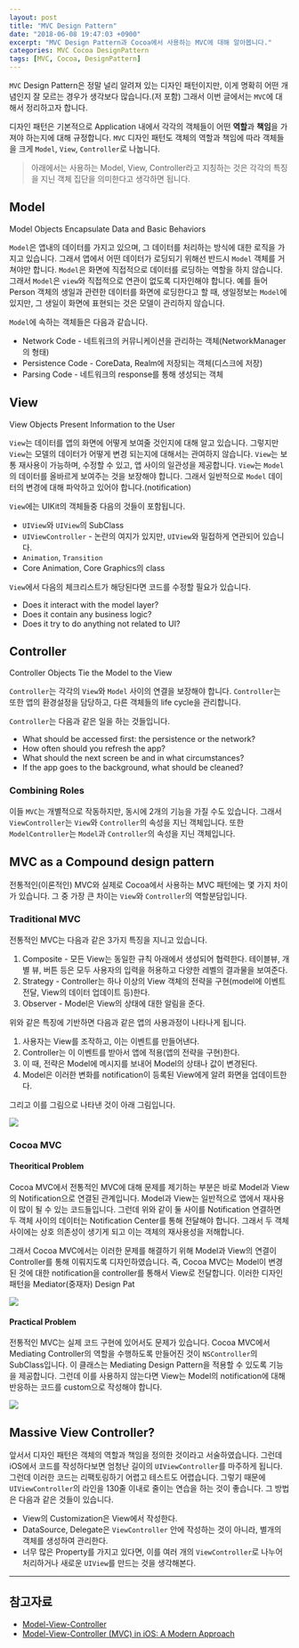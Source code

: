 ```yaml
---
layout: post
title: "MVC Design Pattern"
date: "2018-06-08 19:47:03 +0900"
excerpt: "MVC Design Pattern과 Cocoa에서 사용하는 MVC에 대해 알아봅니다."
categories: MVC Cocoa DesignPattern
tags: [MVC, Cocoa, DesignPattern]
---
```


`MVC` Design Pattern은 정말 널리 알려져 있는 디자인 패턴이지만, 이게 명확히 어떤 개념인지 잘 모르는 경우가 생각보다 많습니다.(저 포함) 그래서 이번 글에서는 `MVC`에 대해서 정리하고자 합니다.

디자인 패턴은 기본적으로 Application 내에서 각각의 객체들이 어떤 **역할**과 **책임**을 가져야 하는지에 대해 규정합니다. `MVC` 디자인 패턴도 객체의 역할과 책임에 따라 객체들을 크게 `Model`, `View`, `Controller`로 나눕니다.

> 아래에서는 사용하는 Model, View, Controller라고 지칭하는 것은 각각의 특징을 지닌 객체 집단을 의미한다고 생각하면 됩니다.

## Model

<div class="message">
   Model Objects Encapsulate Data and Basic Behaviors
</div>

`Model`은 앱내의 데이터를 가지고 있으며, 그 데이터를 처리하는 방식에 대한 로직을 가지고 있습니다. 그래서 앱에서 어떤 데이터가 로딩되기 위해선 반드시 `Model` 객체를 거쳐야만 합니다. `Model`은 화면에 직접적으로 데이터를 로딩하는 역할을 하지 않습니다. 그래서 `Model`은 `view`와 직접적으로 연관이 없도록 디자인해야 합니다. 예를 들어 Person 객체의 생일과 관련한 데이터를 화면에 로딩한다고 할 때, 생일정보는 `Model`에 있지만, 그 생일이 화면에 표현되는 것은 모델이 관리하지 않습니다.


`Model`에 속하는 객체들은 다음과 같습니다.

* Network Code - 네트워크의 커뮤니케이션을 관리하는 객체(NetworkManager의 형태)
* Persistence Code - CoreData, Realm에 저장되는 객체(디스크에 저장)
* Parsing Code - 네트워크의 response를 통해 생성되는 객체

## View

<div class="message">
   View Objects Present Information to the User
</div>

`View`는 데이터를 앱의 화면에 어떻게 보여줄 것인지에 대해 알고 있습니다. 그렇지만 `View`는 모델의 데이터가 어떻게 변경 되는지에 대해서는 관여하지 않습니다. `View`는 보통 재사용이 가능하며, 수정할 수 있고, 앱 사이의 일관성을 제공합니다. `View`는 `Model`의 데이터를 올바르게 보여주는 것을 보장해야 합니다. 그래서 일반적으로 `Model` 데이터의 변경에 대해 파악하고 있어야 합니다.(notification)

`View`에는 UIKit의 객체들중 다음의 것들이 포함됩니다.

* `UIView`와 `UIView`의 SubClass
* `UIViewController` - 논란의 여지가 있지만, `UIView`와 밀접하게 연관되어 있습니다.
* `Animation`, `Transition`
* Core Animation, Core Graphics의 class

`View`에서 다음의 체크리스트가 해당된다면 코드를 수정할 필요가 있습니다.

* Does it interact with the model layer?
* Does it contain any business logic?
* Does it try to do anything not related to UI?


## Controller

<div class="message">
   Controller Objects Tie the Model to the View
</div>

`Controller`는 각각의 `View`와 `Model` 사이의 연결을 보장해야 합니다. `Controller`는 또한 앱의 환경설정을 담당하고, 다른 객체들의 life cycle을 관리합니다.

`Controller`는 다음과 같은 일을 하는 것들입니다.

* What should be accessed first: the persistence or the network?
* How often should you refresh the app?
* What should the next screen be and in what circumstances?
* If the app goes to the background, what should be cleaned?


### Combining Roles

이들 `MVC`는 개별적으로 작동하지만, 동시에 2개의 기능을 가질 수도 있습니다. 그래서 `ViewController`는 `View`와 `Controller`의 속성을 지닌 객체입니다. 또한 `ModelController`는 `Model`과 `Controller`의 속성을 지닌 객체입니다.

## MVC as a Compound design pattern

전통적인(이론적인) MVC와 실제로 Cocoa에서 사용하는 MVC 패턴에는 몇 가지 차이가 있습니다. 그 중 가장 큰 차이는 `View`와 `Controller`의 역할분담입니다.

### Traditional MVC

전통적인 MVC는 다음과 같은 3가지 특징을 지니고 있습니다.

1. Composite - 모든 View는 동일한 규칙 아래에서 생성되어 협력한다. 테이블뷰, 개별 뷰, 버튼 등은 모두 사용자의 입력을 허용하고 다양한 레벨의 결과물을 보여준다.
2. Strategy - Controller는 하나 이상의 View 객체의 전략을 구현(model에 이벤트 전달, View의 데이터 업데이트 등)한다.
3. Observer - Model은 View의 상태에 대한 알림을 준다.

위와 같은 특징에 기반하면 다음과 같은 앱의 사용과정이 나타나게 됩니다.

1. 사용자는 View를 조작하고, 이는 이벤트를 만들어낸다.
2. Controller는 이 이벤트를 받아서 앱에 적용(앱의 전략을 구현)한다.
3. 이 때, 전략은 Model에 메시지를 보내어 Model의 상태나 값이 변경된다.
4. Model은 이러한 변화를 notification이 등록된 View에게 알려 화면을 업데이트한다.

그리고 이를 그림으로 나타낸 것이 아래 그림입니다.

<img src="{{ site.imageUrl}}/2018-06/mvc_design_pattern/f1.png">

### Cocoa MVC

#### Theoritical Problem

Cocoa MVC에서 전통적인 MVC에 대해 문제를 제기하는 부분은 바로 Model과 View의 Notification으로 연결된 관계입니다. Model과 View는 일반적으로 앱에서 재사용이 많이 될 수 있는 코드들입니다. 그런데 위와 같이 둘 사이를 Notification 연결하면 두 객체 사이의 데이터는 Notification Center를 통해 전달해야 합니다. 그래서 두 객체 사이에는 상호 의존성이 생기게 되고 이는 객체의 재사용성을 저해합니다.

그래서 Cocoa MVC에서는 이러한 문제를 해결하기 위해 Model과 View의 연결이 Controller를 통해 이뤄지도록 디자인하였습니다. 즉, Cocoa MVC는 Model이 변경된 것에 대한 notification을 controller를 통해서 View로 전달합니다. 이러한 디자인 패턴을 Mediator(중재자) Design Pat

<img src="{{ site.imageUrl}}/2018-06/mvc_design_pattern/f2.png">

#### Practical Problem

전통적인 MVC는 실제 코드 구현에 있어서도 문제가 있습니다. Cocoa MVC에서 Mediating Controller의 역할을 수행하도록 만들어진 것이 `NSController`의 SubClass입니다. 이 클래스는 Mediating Design Pattern을 적용할 수 있도록 기능을 제공합니다. 그런데 이를 사용하지 않는다면 View는 Model의 notification에 대해 반응하는 코드를 custom으로 작성해야 합니다.

<img src="{{ site.imageUrl}}/2018-06/mvc_design_pattern/f3.png">

## Massive View Controller?

앞서서 디자인 패턴은 객체의 역할과 책임을 정의한 것이라고 서술하였습니다. 그런데 iOS에서 코드를 작성하다보면 엄청난 길이의 `UIViewController`를 마주하게 됩니다. 그런데 이러한 코드는 리팩토링하기 어렵고 테스트도 어렵습니다. 그렇기 때문에 `UIViewController`의 라인을 130줄 이내로 줄이는 연습을 하는 것이 좋습니다. 그 방법은 다음과 같은 것들이 있습니다.

* View의 Customization은 View에서 작성한다.
* DataSource, Delegate은 `ViewController` 안에 작성하는 것이 아니라, 별개의 객체를 생성하여 관리한다.
* 너무 많은 Property를 가지고 있다면, 이를 여러 개의 `ViewController`로 나누어 처리하거나 새로운 `UIView`를 만드는 것을 생각해본다.

---

## 참고자료
* [Model-View-Controller](https://developer.apple.com/library/archive/documentation/General/Conceptual/CocoaEncyclopedia/Model-View-Controller/Model-View-Controller.html)
* [Model-View-Controller (MVC) in iOS: A Modern Approach](https://www.raywenderlich.com/132662/mvc-in-ios-a-modern-approach)
